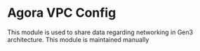 # Agora VPC Config

This module is used to share data regarding networking in Gen3 architecture. This module is maintained manually
